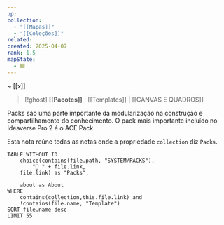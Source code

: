 ```yaml
---
up: 
collection:
  - "[[Mapas]]"
  - "[[Coleções]]"
related: 
created: 2025-04-07
rank: 1.5
mapState:
  - 🟩
---
```

~ [[x]]

> [!ghost] **[[Pacotes]]** | [[Templates]] | [[CANVAS E QUADROS]] 

Packs são uma parte importante da modularização na construção e compartilhamento do conhecimento. O pack mais importante incluído no Ideaverse Pro 2 é o ACE Pack.

Esta nota reúne todas as notas onde a propriedade `collection` diz `Packs`.

```dataview
TABLE WITHOUT ID
	choice(contains(file.path, "SYSTEM/PACKS"),
		"🎒 " + file.link,
	file.link) as "Packs",
	
	about as About
WHERE
	contains(collection,this.file.link) and
	!contains(file.name, "Template")
SORT file.name desc
LIMIT 55
```